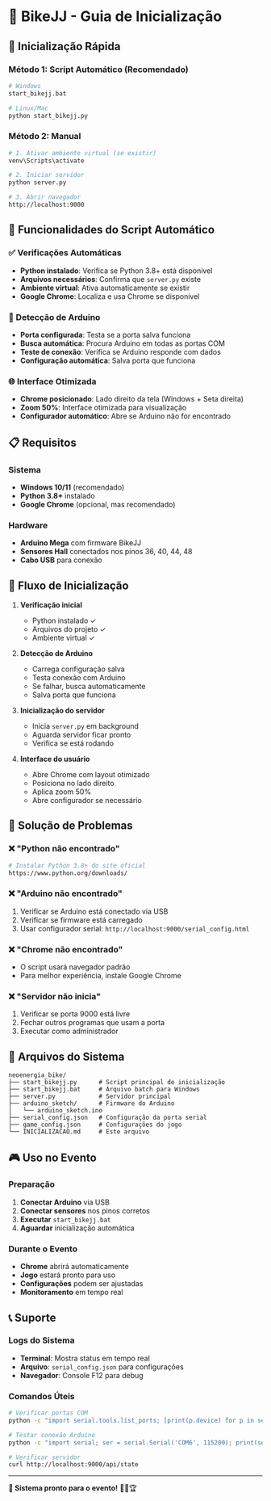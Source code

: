 # 🚴 BikeJJ - Guia de Inicialização

## 🚀 Inicialização Rápida

### Método 1: Script Automático (Recomendado)
```bash
# Windows
start_bikejj.bat

# Linux/Mac
python start_bikejj.py
```

### Método 2: Manual
```bash
# 1. Ativar ambiente virtual (se existir)
venv\Scripts\activate

# 2. Iniciar servidor
python server.py

# 3. Abrir navegador
http://localhost:9000
```

## 🔧 Funcionalidades do Script Automático

### ✅ Verificações Automáticas
- **Python instalado**: Verifica se Python 3.8+ está disponível
- **Arquivos necessários**: Confirma que `server.py` existe
- **Ambiente virtual**: Ativa automaticamente se existir
- **Google Chrome**: Localiza e usa Chrome se disponível

### 🔌 Detecção de Arduino
- **Porta configurada**: Testa se a porta salva funciona
- **Busca automática**: Procura Arduino em todas as portas COM
- **Teste de conexão**: Verifica se Arduino responde com dados
- **Configuração automática**: Salva porta que funciona

### 🌐 Interface Otimizada
- **Chrome posicionado**: Lado direito da tela (Windows + Seta direita)
- **Zoom 50%**: Interface otimizada para visualização
- **Configurador automático**: Abre se Arduino não for encontrado

## 📋 Requisitos

### Sistema
- **Windows 10/11** (recomendado)
- **Python 3.8+** instalado
- **Google Chrome** (opcional, mas recomendado)

### Hardware
- **Arduino Mega** com firmware BikeJJ
- **Sensores Hall** conectados nos pinos 36, 40, 44, 48
- **Cabo USB** para conexão

## 🎯 Fluxo de Inicialização

1. **Verificação inicial**
   - Python instalado ✓
   - Arquivos do projeto ✓
   - Ambiente virtual ✓

2. **Detecção de Arduino**
   - Carrega configuração salva
   - Testa conexão com Arduino
   - Se falhar, busca automaticamente
   - Salva porta que funciona

3. **Inicialização do servidor**
   - Inicia `server.py` em background
   - Aguarda servidor ficar pronto
   - Verifica se está rodando

4. **Interface do usuário**
   - Abre Chrome com layout otimizado
   - Posiciona no lado direito
   - Aplica zoom 50%
   - Abre configurador se necessário

## 🔧 Solução de Problemas

### ❌ "Python não encontrado"
```bash
# Instalar Python 3.8+ do site oficial
https://www.python.org/downloads/
```

### ❌ "Arduino não encontrado"
1. Verificar se Arduino está conectado via USB
2. Verificar se firmware está carregado
3. Usar configurador serial: `http://localhost:9000/serial_config.html`

### ❌ "Chrome não encontrado"
- O script usará navegador padrão
- Para melhor experiência, instale Google Chrome

### ❌ "Servidor não inicia"
1. Verificar se porta 9000 está livre
2. Fechar outros programas que usam a porta
3. Executar como administrador

## 📁 Arquivos do Sistema

```
neoenergia_bike/
├── start_bikejj.py      # Script principal de inicialização
├── start_bikejj.bat     # Arquivo batch para Windows
├── server.py            # Servidor principal
├── arduino_sketch/      # Firmware do Arduino
│   └── arduino_sketch.ino
├── serial_config.json   # Configuração da porta serial
├── game_config.json     # Configurações do jogo
└── INICIALIZACAO.md     # Este arquivo
```

## 🎮 Uso no Evento

### Preparação
1. **Conectar Arduino** via USB
2. **Conectar sensores** nos pinos corretos
3. **Executar** `start_bikejj.bat`
4. **Aguardar** inicialização automática

### Durante o Evento
- **Chrome** abrirá automaticamente
- **Jogo** estará pronto para uso
- **Configurações** podem ser ajustadas
- **Monitoramento** em tempo real

## 📞 Suporte

### Logs do Sistema
- **Terminal**: Mostra status em tempo real
- **Arquivo**: `serial_config.json` para configurações
- **Navegador**: Console F12 para debug

### Comandos Úteis
```bash
# Verificar portas COM
python -c "import serial.tools.list_ports; [print(p.device) for p in serial.tools.list_ports.comports()]"

# Testar conexão Arduino
python -c "import serial; ser = serial.Serial('COM6', 115200); print(ser.readline().decode())"

# Verificar servidor
curl http://localhost:9000/api/state
```

---

**🎯 Sistema pronto para o evento!** 🚴‍♂️🏆
